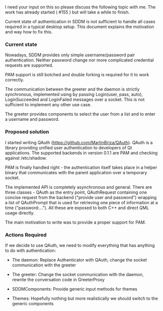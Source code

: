 I need your input on this so please discuss the following topic with me. The work has already started ( #155 ) but will take a while to finish.

Current state of authentication in SDDM is not sufficient to handle all cases required in a typical desktop setup. This document explains the motivation and way how to fix this.

### Current state
Nowadays, SDDM provides only simple username/password pair authentication. Neither password change nor more complicated credential requests are supported.

PAM support is still botched and double forking is required for it to work correctly.

The communication between the greeter and the daemon is strictly synchronous, implemented using by passing Login(user, pass, auto), LoginSucceeded and LoginFailed messages over a socket. This is not sufficient to implement any other use case.

The greeter provides components to select the user from a list and to enter a username and password.

### Proposed solution
I started writing QAuth (https://github.com/MartinBriza/QAuth). QAuth is a library providing unified user authentication to developers of Qt applications. The supported backends in version 0.1.1 are PAM and checking against /etc/shadow.

PAM is finally handled right - the authentication itself takes place in a helper binary that communicates with the parent application over a temporary socket.

The implemented API is completely asynchronous and general. There are three classes - QAuth as the entry point, QAuthRequest containing one concise request from the backend ("provide user and password") wrapping a list of QAuthPrompt that is used for retrieving one piece of information at a time ("password:..."). All these are exposed to both C++ and direct QML usage directly.

The main motivation to write was to provide a proper support for PAM. 

### Actions Required
If we decide to use QAuth, we need to modify everything that has anything to do with authentication:

* The daemon: Replace Authenticator with QAuth, change the socket communication with the greeter

* The greeter: Change the socket communication with the daemon, rewrite the conversation code in GreeterProxy

* SDDMComponents: Provide generic input methods for themes

* Themes: Hopefully nothing but more realistically we should switch to the generic components

